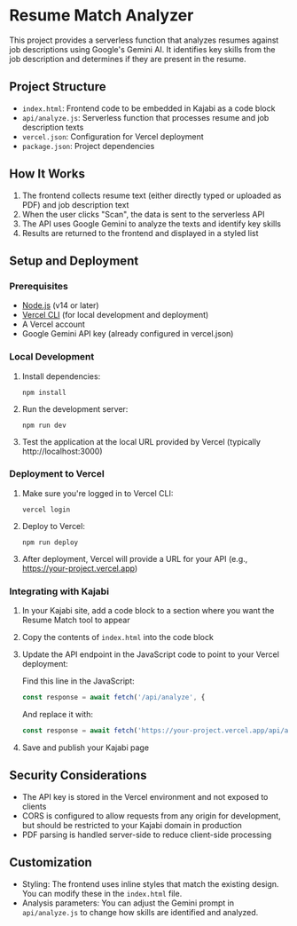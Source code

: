 # Resume Match Analyzer

This project provides a serverless function that analyzes resumes against job descriptions using Google's Gemini AI. It identifies key skills from the job description and determines if they are present in the resume.

## Project Structure

- `index.html`: Frontend code to be embedded in Kajabi as a code block
- `api/analyze.js`: Serverless function that processes resume and job description texts
- `vercel.json`: Configuration for Vercel deployment
- `package.json`: Project dependencies

## How It Works

1. The frontend collects resume text (either directly typed or uploaded as PDF) and job description text
2. When the user clicks "Scan", the data is sent to the serverless API
3. The API uses Google Gemini to analyze the texts and identify key skills
4. Results are returned to the frontend and displayed in a styled list

## Setup and Deployment

### Prerequisites

- [Node.js](https://nodejs.org/) (v14 or later)
- [Vercel CLI](https://vercel.com/cli) (for local development and deployment)
- A Vercel account
- Google Gemini API key (already configured in vercel.json)

### Local Development

1. Install dependencies:
   ```
   npm install
   ```

2. Run the development server:
   ```
   npm run dev
   ```

3. Test the application at the local URL provided by Vercel (typically http://localhost:3000)

### Deployment to Vercel

1. Make sure you're logged in to Vercel CLI:
   ```
   vercel login
   ```

2. Deploy to Vercel:
   ```
   npm run deploy
   ```

3. After deployment, Vercel will provide a URL for your API (e.g., https://your-project.vercel.app)

### Integrating with Kajabi

1. In your Kajabi site, add a code block to a section where you want the Resume Match tool to appear
2. Copy the contents of `index.html` into the code block
3. Update the API endpoint in the JavaScript code to point to your Vercel deployment:

   Find this line in the JavaScript:
   ```javascript
   const response = await fetch('/api/analyze', {
   ```

   And replace it with:
   ```javascript
   const response = await fetch('https://your-project.vercel.app/api/analyze', {
   ```

4. Save and publish your Kajabi page

## Security Considerations

- The API key is stored in the Vercel environment and not exposed to clients
- CORS is configured to allow requests from any origin for development, but should be restricted to your Kajabi domain in production
- PDF parsing is handled server-side to reduce client-side processing

## Customization

- Styling: The frontend uses inline styles that match the existing design. You can modify these in the `index.html` file.
- Analysis parameters: You can adjust the Gemini prompt in `api/analyze.js` to change how skills are identified and analyzed.
